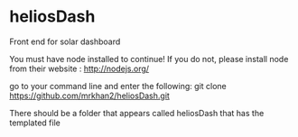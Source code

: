 # heliosDash
Front end for solar dashboard

You must have node installed to continue! 
If you do not, please install node from their website : http://nodejs.org/



go to your command line and enter the following:
git clone https://github.com/mrkhan2/heliosDash.git

There should be a folder that appears called heliosDash that has the templated file


